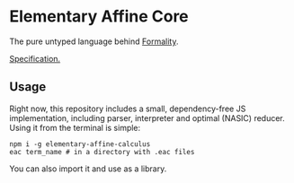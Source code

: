 # Elementary Affine Core

The pure untyped language behind [Formality](https://github.com/moonad/formality).

[Specification.](spec.md)

## Usage

Right now, this repository includes a small, dependency-free JS implementation, including parser, interpreter and optimal (NASIC) reducer. Using it from the terminal is simple:

```
npm i -g elementary-affine-calculus
eac term_name # in a directory with .eac files
```

You can also import it and use as a library.
